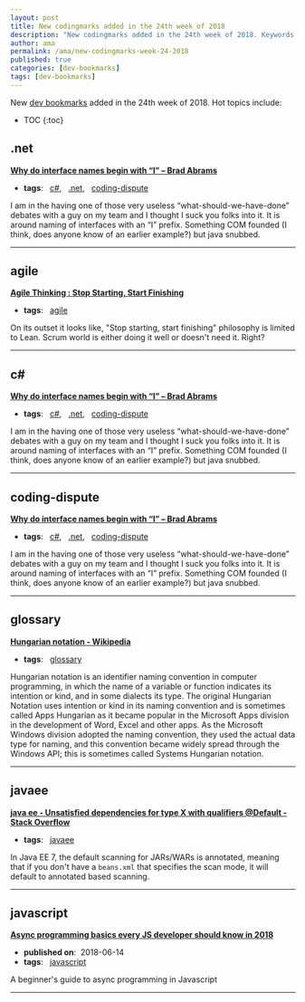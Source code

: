 ```yaml
---
layout: post
title: New codingmarks added in the 24th week of 2018
description: "New codingmarks added in the 24th week of 2018. Keywords: .net, agile, c#, coding-dispute, glossary, javaee and javascript"
author: ama
permalink: /ama/new-codingmarks-week-24-2018
published: true
categories: [dev-bookmarks]
tags: [dev-bookmarks]
---
```

New [dev bookmarks](https://www.bookmarks.dev) added in the 24th week of 2018. Hot topics include:

* TOC
{:toc} 

<!--more-->

## .net 

**[Why do interface names begin with “I” – Brad Abrams ](https://blogs.msdn.microsoft.com/brada/2004/02/03/why-do-interface-names-begin-with-i/)**

  * **tags**: &nbsp; [c#](https://www.codingmarks.org/search?q=[c#]), &nbsp; [.net](https://www.codingmarks.org/search?q=[.net]), &nbsp; [coding-dispute](https://www.codingmarks.org/search?q=[coding-dispute])

I am in the having one of those very useless “what-should-we-have-done” debates with a guy on my team and I thought I suck you folks into it.   It is around naming of interfaces with an “I” prefix.  Something COM founded (I think, does anyone know of an earlier example?) but java snubbed.

<hr>


## agile 

**[Agile Thinking : Stop Starting, Start Finishing](http://www.agilebuddha.com/agile/agile-thinking-stop-starting-start-finishing/)**

  * **tags**: &nbsp; [agile](https://www.codingmarks.org/search?q=[agile])

On its outset it looks like, "Stop starting, start finishing" philosophy is limited to Lean. Scrum world is either doing it well or doesn't need it. Right?

<hr>


## c# 

**[Why do interface names begin with “I” – Brad Abrams ](https://blogs.msdn.microsoft.com/brada/2004/02/03/why-do-interface-names-begin-with-i/)**

  * **tags**: &nbsp; [c#](https://www.codingmarks.org/search?q=[c#]), &nbsp; [.net](https://www.codingmarks.org/search?q=[.net]), &nbsp; [coding-dispute](https://www.codingmarks.org/search?q=[coding-dispute])

I am in the having one of those very useless “what-should-we-have-done” debates with a guy on my team and I thought I suck you folks into it.   It is around naming of interfaces with an “I” prefix.  Something COM founded (I think, does anyone know of an earlier example?) but java snubbed.

<hr>


## coding-dispute 

**[Why do interface names begin with “I” – Brad Abrams ](https://blogs.msdn.microsoft.com/brada/2004/02/03/why-do-interface-names-begin-with-i/)**

  * **tags**: &nbsp; [c#](https://www.codingmarks.org/search?q=[c#]), &nbsp; [.net](https://www.codingmarks.org/search?q=[.net]), &nbsp; [coding-dispute](https://www.codingmarks.org/search?q=[coding-dispute])

I am in the having one of those very useless “what-should-we-have-done” debates with a guy on my team and I thought I suck you folks into it.   It is around naming of interfaces with an “I” prefix.  Something COM founded (I think, does anyone know of an earlier example?) but java snubbed.

<hr>


## glossary 

**[Hungarian notation - Wikipedia](https://en.wikipedia.org/wiki/Hungarian_notation)**

  * **tags**: &nbsp; [glossary](https://www.codingmarks.org/search?q=[glossary])

Hungarian notation is an identifier naming convention in computer programming, in which the name of a variable or function indicates its intention or kind, and in some dialects its type. The original Hungarian Notation uses intention or kind in its naming convention and is sometimes called Apps Hungarian as it became popular in the Microsoft Apps division in the development of Word, Excel and other apps. As the Microsoft Windows division adopted the naming convention, they used the actual data type for naming, and this convention became widely spread through the Windows API; this is sometimes called Systems Hungarian notation.

<hr>


## javaee 

**[java ee - Unsatisfied dependencies for type X with qualifiers @Default - Stack Overflow](https://stackoverflow.com/questions/27706091/unsatisfied-dependencies-for-type-x-with-qualifiers-default?utm_medium=organic&utm_source=google_rich_qa&utm_campaign=google_rich_qa)**

  * **tags**: &nbsp; [javaee](https://www.codingmarks.org/search?q=[javaee])

In Java EE 7, the default scanning for JARs/WARs is annotated, meaning that if you don't have a `beans.xml` that specifies the scan mode, it will default to annotated based scanning.

<hr>


## javascript 

**[Async programming basics every JS developer should know in 2018](https://dev.to/siwalik/async-programming-basics-every-js-developer-should-know-in-2018-a9c)**

  * <i class="fa fa-calendar"></i> **published on**: &nbsp;2018-06-14
  * **tags**: &nbsp; [javascript](https://www.codingmarks.org/search?q=[javascript])

A beginner's guide to async programming in Javascript

<hr>

